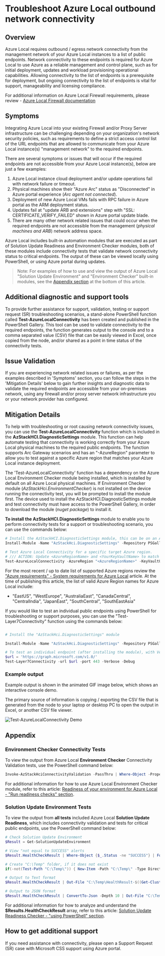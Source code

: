 # Troubleshoot Azure Local outbound network connectivity

## Overview

Azure Local requires outbound / egress network connectivity from the management network of your Azure Local instances to a list of public endpoints. Network connectivity to these endpoints is required for Azure Local to use Azure as a reliable management and control plane, such as for initial deployment, updates and workload provisioning operational capabilities. Allowing connectivity to the list of endpoints is a prerequisite for deployment, but ongoing connectivity to the list of endpoints is vital for support, manageability and licensing compliance.

For additional information on Azure Local Firewall requirements, please review - [Azure Local Firewall documentation](https://learn.microsoft.com/azure/azure-local/concepts/firewall-requirements)

## Symptoms

Integrating Azure Local into your existing Firewall and/or Proxy Server infrastructure can be challenging depending on your organization's network security policies, such as requirements to define a strict access control list of the URL endpoints that are allowed to communicate from your Azure Local instance(s) "management network" to the required endpoints.

There are several symptoms or issues that will occur if the required endpoints are not accessible from your Azure Local instance(s), below are just a few examples:

1. Azure Local instance cloud deployment and/or update operations fail with network failure or timeout.
1. Physical machines show their "Azure Arc" status as "Disconnected" in Azure portal experience (_Arc agent not connected_).
1. Deployment of new Azure Local VMs fails with RPC failure in Azure portal as the ARM deployment status.
1. Updates fail at "update ARB and extensions" step  with "SSL: CERTIFICATE_VERIFY_FAILED" shown in Azure portal update blade.
1. There are many other network related issues that could occur when the required endpoints are not accessible from the management (_physical machines and ARB_) network address space.

Azure Local includes built-in automation modules that are executed as part of Solution Update Readiness and Environment Checker modules, both of these modules include connectivity tests that validate network connectivity status to critical endpoints. The output of these can be viewed locally using PowerShell, or using Azure portal during updates.

> Note: For examples of how to use and view the output of Azure Local "Solution Update Environment" and "Environment Checker" built-in modules, see the [Appendix section](#appendix) at the bottom of this article.

## Additional diagnostic and support tools

To provide further assistance for support, validation, testing or support request (SR) troubleshooting scenarios, a stand-alone PowerShell function called **Test-AzureLocalConnectivity** has been created and  published in the PowerShell Gallery. This tool can be used to validate connectivity to the required endpoints, the function generates output to the console and to a comma separated value (CSV) file that can be easily viewed in Excel, once copied from the node, and/or shared as a point in time status of the connectivity tests.

## Issue Validation

If you are experiencing network related issues or failures, as per the examples described in 'Symptoms' section, you can follow the steps in the 'Mitigation Details' below to gain further insights and diagnostic data to validate the required endpoints are accessible from your on-premises network, using any firewall and/or proxy server network infrastructure you or your network provider has configured.

## Mitigation Details

To help with troubleshooting or root causing network connectivity issues, you can use the **Test-AzureLocalConnectivity** function which is included in the **AzStackHCI.DiagnosticSettings** module. This function can help automate testing that connectivity is working correctly from your Azure Local physical machines to the required public endpoints. The function supports Arc Gateway scenarios and has an "-AzureRegion" parameter to allow you to test against a specific Azure region that matches your Azure Local instance deployment.

The 'Test-AzureLocalConnectivity' function has a dependency on the Azure Local Environment Checker module being installed, which is installed by default on all Azure Local physical machines. If Environment Checker module (_AzStackHci.EnvironmentChecker_) is not installed on the device running the connectivity test, you will be prompted to install the module first. The device used to install the AzStackHCI.DiagnosticSettings module and test connectivity must have access to the PowerShell Gallery, in order to download the module (_nuget package_) to install it.

**To install the AzStackHCI.DiagnosticSettings** module to enable you to perform connectivity tests for a support or troubleshooting scenario, you can use the commands below:

```Powershell
# Install the AzStackHCI.DiagnosticSettings module, this can be on an Azure Local physical machine (recommended), or any device inside your network (if it is using the same firewall / proxy configuration as your Azure Local instance).
Install-Module -Name "AzStackHci.DiagnosticSettings" -Repository PSGallery

# Test Azure Local Connectivity for a specific target Azure region.
# /// ACTION: Update <AzureRegionName> and <YourKeyVaultName> to match the values of your Azure Region and Key Vault.
Test-AzureLocalConnectivity -AzureRegion "<AzureRegionName>" -KeyVaultURL "https://<YourKeyVaultName>.vault.azure.net"

```

For the most recent / up to date list of supported Azure regions review the ["Azure requirements" - System requirements for Azure Local](https://learn.microsoft.com/azure/azure-local/concepts/system-requirements-23h2?view=azloc-24113#azure-requirements) article. At the time of publishing this article, the list of valid Azure Region names for Azure Local include:

* "EastUS", "WestEurope", "AustraliaEast", "CanadaCentral", "CentralIndia", "JapanEast", "SouthCentral", "SouthEastAsia"

If you would like to test an individual public endpoints using PowerShell for troubleshooting or support purposes, you can use the "Test-Layer7Connectivity" function using the commands below:

```Powershell

# Install the "AzStackHci.DiagnosticSettings" module

Install-Module -Name "AzStackHci.DiagnosticSettings" -Repository PSGallery

# To test an individual endpoint (after installing the module), with Verbose and Debug output, use the "Test-Layer7Connectivity" function, as shown below:
$url = 'https://graph.microsoft.com/v1.0/'
Test-Layer7Connectivity -url $url -port 443 -Verbose -Debug

```

### Example output

Example output is shown in the animated GIF image below, which shows an interactive console demo.

The primary source of information is copying / exporting the CSV file that is generated from the node to your laptop or desktop PC to open the output in Excel, or another CSV file viewer.

![Test-AzureLocalConnectivity Demo](./images/Test-AzureLocalConnectivity_Demo.gif)

## Appendix

### Environment Checker Connectivity Tests

To view the output from Azure Local **Environment Checker** Connectivity Validation tests, use the PowerShell command below:

````PowerShell
Invoke-AzStackHciConnectivityValidation -PassThru | Where-Object -Property Status -eq FAILURE | Sort-Object TargetResourceName | Format-Table TargetResourceName -Autosize
````

For additional information for how to use Azure Local Environment Checker module, refer to this article: [Readiness of your environment for Azure Local - "Run readiness checks" section](https://learn.microsoft.com/azure/azure-local/manage/use-environment-checker?view=azloc-24113&tabs=connectivity#run-readiness-checks).

### Solution Update Environment Tests

To view the output from **all tests** included Azure Local **Solution Update Readiness**, which includes connectivity validation and tests for critical public endpoints, use the PowerShell command below:

````PowerShell
# Check Solution Update Environment
$Result = Get-SolutionUpdateEnvironment

# View "not equal to SUCCESS" alerts
$Result.HealthCheckResult | Where-Object {$_.Status -ne "SUCCESS"} | Format-List Title, Status, Severity, Description, Remediation

# Create "C:\Temp" folder, if it does not exist
if(-not(Test-Path "C:\Temp\")) { New-Item -Path "C:\Temp\" -Type Directory | Out-Null }

# Output to Text format
$Result.HealthCheckResult | Out-File "C:\Temp\HealthResult-$((Get-Cluster).Name).txt"

# Output to JSON format
$Result.HealthCheckResult | ConvertTo-Json -Depth 10 | Out-File "C:\Temp\HealthResult-$((Get-Cluster).Name)).json"

````

For additional information for how to analyze and understand the **$Results.HealthCheckResult** array, refer to this article: [Solution Update Readiness Checker - "using PowerShell" section](https://learn.microsoft.com//azure/azure-local/update/update-troubleshooting-23h2?view=azloc-24113#using-powershell).

## How to get additional support

If you need assistance with connectivity, please open a Support Request (SR) case with Microsoft CSS support using Azure portal.

